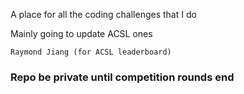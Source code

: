 A place for all the coding challenges that I do

Mainly going to update ACSL ones

`Raymond Jiang (for ACSL leaderboard)`

### Repo be private until competition rounds end

